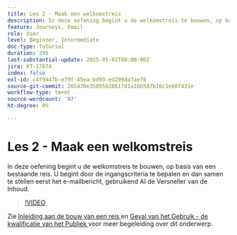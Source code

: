```yaml
---
title: Les 2 - Maak een welkomstreis
description: In deze oefening begint u de welkomstreis te bouwen, op basis van een bestaande reis. U begint door de ingangscriteria te bepalen en dan samen te stellen eerst het e-mailbericht, gebruikend AI de Versneller van de Inhoud.
feature: Journeys, Email
role: User
level: Beginner, Intermediate
doc-type: Tutorial
duration: 295
last-substantial-update: 2025-05-01T00:00:00Z
jira: KT-17874
index: false
exl-id: c4f9447b-e79f-45ea-bd93-ed299da7aef6
source-git-commit: 201470e35095b38617d1a1bb5d7b16c1e60f431e
workflow-type: tm+mt
source-wordcount: '97'
ht-degree: 0%

---
```


# Les 2 - Maak een welkomstreis

In deze oefening begint u de welkomstreis te bouwen, op basis van een bestaande reis. U begint door de ingangscriteria te bepalen en dan samen te stellen eerst het e-mailbericht, gebruikend AI de Versneller van de Inhoud.

>[!VIDEO](https://video.tv.adobe.com/v/3457896/?learn=on&enablevpops)

Zie [ Inleiding aan de bouw van een reis ](/help/journeys/introduction-to-building-a-journey.md) en [ Geval van het Gebruik - de kwalificatie van het Publiek ](/help/journeys/use-case-audience-qualification.md) voor meer begeleiding over dit onderwerp.
